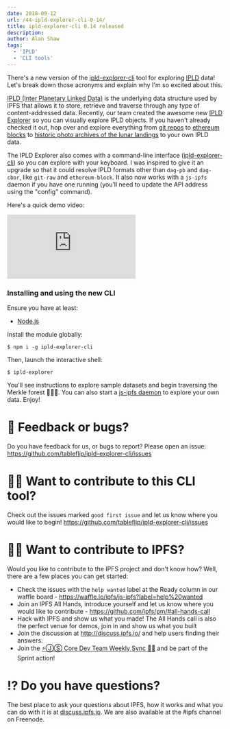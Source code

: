```yaml
---
date: 2018-09-12
url: /44-ipld-explorer-cli-0-14/
title: ipld-explorer-cli 0.14 released
description:
author: Alan Shaw
tags:
  - 'IPLD'
  - 'CLI tools'
---
```


There's a new version of the [ipld-explorer-cli](http://npm.im/ipld-explorer-cli) tool for exploring [IPLD](https://ipld.io/) data! Let's break down those acronyms and explain why I'm so excited about this.

[IPLD (Inter Planetary Linked Data)](https://ipld.io/) is the underlying data structure used by IPFS that allows it to store, retrieve and traverse through any type of content-addressed data. Recently, our team created the awesome new [IPLD Explorer](https://explore.ipld.io) so you can visually explore IPLD objects. If you haven't already checked it out, hop over and explore everything from [git repos](https://explore.ipld.io/#/explore/z8mWaJHXieAVxxLagBpdaNWFEBKVWmMiE) to [ethereum blocks](https://explore.ipld.io/#/explore/z43AaGEvwdfzjrCZ3Sq7DKxdDHrwoaPQDtqF4jfdkNEVTiqGVFW) to [historic photo archives of the lunar landings](https://explore.ipld.io/#/explore/QmSnuWmxptJZdLJpKRarxBMS2Ju2oANVrgbr2xWbie9b2D) to your own IPLD data.

The IPLD Explorer also comes with a command-line interface ([ipld-explorer-cli](https://www.npmjs.com/package/ipld-explorer-cli)) so you can explore with your keyboard. I was inspired to give it an upgrade so that it could resolve IPLD formats other than `dag-pb` and `dag-cbor`, like `git-raw` and `ethereum-block`. It also now works with a `js-ipfs` daemon if you have one running (you’ll need to update the API address using the "config" command).

Here's a quick demo video:

<p class="yt-container">
<iframe src="https://www.youtube-nocookie.com/embed/O0PbC2ElRPI?rel=0" frameborder="0" allow="autoplay; encrypted-media" allowfullscreen></iframe>
</p>

### Installing and using the new CLI

Ensure you have at least:

- [Node.js](https://nodejs.org/en/download/)

Install the module globally:

```
$ npm i -g ipld-explorer-cli
```

Then, launch the interactive shell:

```
$ ipld-explorer
```

You'll see instructions to explore sample datasets and begin traversing the Merkle forest 🌲🌲🌲. You can also start a [js-ipfs daemon](https://github.com/ipfs/js-ipfs#ipfs-daemon) to explore your own data. Enjoy!

# 💬 Feedback or bugs?

Do you have feedback for us, or bugs to report? Please open an issue: https://github.com/tableflip/ipld-explorer-cli/issues

# 🙌🏽 Want to contribute to this CLI tool?

Check out the issues marked `good first issue` and let us know where you would like to begin! https://github.com/tableflip/ipld-explorer-cli/issues

# 🙌🏽 Want to contribute to IPFS?

Would you like to contribute to the IPFS project and don't know how? Well, there are a few places you can get started:

- Check the issues with the `help wanted` label at the Ready column in our waffle board - https://waffle.io/ipfs/js-ipfs?label=help%20wanted
- Join an IPFS All Hands, introduce yourself and let us know where you would like to contribute - https://github.com/ipfs/pm/#all-hands-call
- Hack with IPFS and show us what you made! The All Hands call is also the perfect venue for demos, join in and show us what you built
- Join the discussion at http://discuss.ipfs.io/ and help users finding their answers.
- Join the [⚡️ⒿⓈ Core Dev Team Weekly Sync 🙌🏽](https://github.com/ipfs/pm/issues/650) and be part of the Sprint action!

# ⁉️ Do you have questions?

The best place to ask your questions about IPFS, how it works and what you can do with it is at [discuss.ipfs.io](http://discuss.ipfs.io). We are also available at the #ipfs channel on Freenode.
